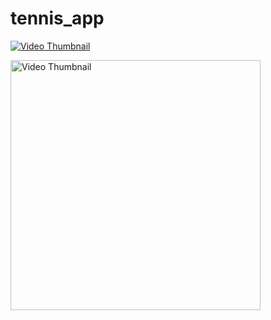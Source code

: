 # tennis_app

[![Video Thumbnail](https://i.imgur.com/X5EzD0Q.png)](https://drive.google.com/file/d/1lJghN_OFw0oZXWYgLAs_uv_PLZ3a7WRv/view?usp=drive_link)

<!-- Using HTML to resize the image -->
<a href="https://drive.google.com/file/d/1lJghN_OFw0oZXWYgLAs_uv_PLZ3a7WRv/view?usp=drive_link">
    <img src="https://i.imgur.com/X5EzD0Q.png" alt="Video Thumbnail" width="400">
</a>




